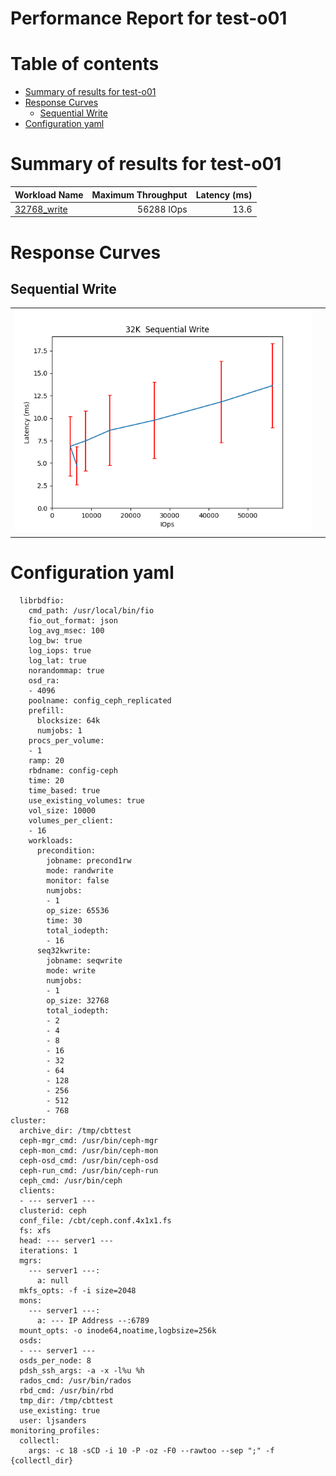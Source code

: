 
Performance Report for test-o01
===============================

Table of contents
=================

* [Summary of results for test-o01](#summary-of-results-for-test-o01)
* [Response Curves](#response-curves)
	* [Sequential Write](#sequential-write)
* [Configuration yaml](#configuration-yaml)

# Summary of results for test-o01
  
|Workload Name|Maximum Throughput|Latency (ms)|  
| :--- | ---: | ---: |  
|[32768_write](#32768-write)|56288 IOps|13.6|
# Response Curves

## Sequential Write

|||
| :---: | :---: |
|<a name="32768-write"></a>![32KK  Sequential Write](plots.250717_131538/32768_write.png)||

# Configuration yaml


```benchmarks:
  librbdfio:
    cmd_path: /usr/local/bin/fio
    fio_out_format: json
    log_avg_msec: 100
    log_bw: true
    log_iops: true
    log_lat: true
    norandommap: true
    osd_ra:
    - 4096
    poolname: config_ceph_replicated
    prefill:
      blocksize: 64k
      numjobs: 1
    procs_per_volume:
    - 1
    ramp: 20
    rbdname: config-ceph
    time: 20
    time_based: true
    use_existing_volumes: true
    vol_size: 10000
    volumes_per_client:
    - 16
    workloads:
      precondition:
        jobname: precond1rw
        mode: randwrite
        monitor: false
        numjobs:
        - 1
        op_size: 65536
        time: 30
        total_iodepth:
        - 16
      seq32kwrite:
        jobname: seqwrite
        mode: write
        numjobs:
        - 1
        op_size: 32768
        total_iodepth:
        - 2
        - 4
        - 8
        - 16
        - 32
        - 64
        - 128
        - 256
        - 512
        - 768
cluster:
  archive_dir: /tmp/cbttest
  ceph-mgr_cmd: /usr/bin/ceph-mgr
  ceph-mon_cmd: /usr/bin/ceph-mon
  ceph-osd_cmd: /usr/bin/ceph-osd
  ceph-run_cmd: /usr/bin/ceph-run
  ceph_cmd: /usr/bin/ceph
  clients:
  - --- server1 ---
  clusterid: ceph
  conf_file: /cbt/ceph.conf.4x1x1.fs
  fs: xfs
  head: --- server1 ---
  iterations: 1
  mgrs:
    --- server1 ---:
      a: null
  mkfs_opts: -f -i size=2048
  mons:
    --- server1 ---:
      a: --- IP Address --:6789
  mount_opts: -o inode64,noatime,logbsize=256k
  osds:
  - --- server1 ---
  osds_per_node: 8
  pdsh_ssh_args: -a -x -l%u %h
  rados_cmd: /usr/bin/rados
  rbd_cmd: /usr/bin/rbd
  tmp_dir: /tmp/cbttest
  use_existing: true
  user: ljsanders
monitoring_profiles:
  collectl:
    args: -c 18 -sCD -i 10 -P -oz -F0 --rawtoo --sep ";" -f {collectl_dir}
```